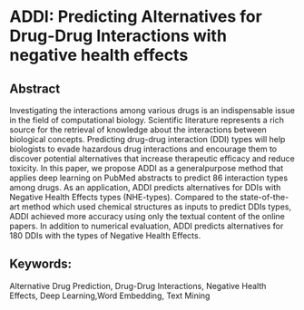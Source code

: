 # ADDI: Predicting Alternatives for Drug-Drug Interactions with negative health effects

## Abstract
Investigating the interactions among various drugs is an indispensable issue in the field of computational biology. Scientific literature represents a rich source for the retrieval of knowledge about the interactions between biological concepts. Predicting drug-drug interaction (DDI) types will help biologists to evade hazardous drug interactions and encourage them to discover potential alternatives that increase therapeutic efficacy and reduce toxicity. In this paper, we propose ADDI as a generalpurpose  method that applies deep learning on PubMed abstracts to predict 86 interaction types among drugs. As an application, ADDI predicts alternatives for DDIs with Negative Health Effects types (NHE-types). Compared to the state-of-the-art method which used chemical structures as inputs to predict DDIs types, ADDI achieved more accuracy using only the textual content of the online papers. In addition to numerical evaluation, ADDI predicts alternatives for 180 DDIs with the types of Negative Health Effects.

## Keywords:
Alternative Drug Prediction, Drug-Drug Interactions, Negative Health Effects, Deep Learning,Word Embedding, Text Mining